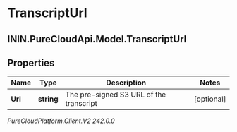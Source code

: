 # TranscriptUrl

## ININ.PureCloudApi.Model.TranscriptUrl

## Properties

|Name | Type | Description | Notes|
|------------ | ------------- | ------------- | -------------|
| **Url** | **string** | The pre-signed S3 URL of the transcript | [optional] |



_PureCloudPlatform.Client.V2 242.0.0_
